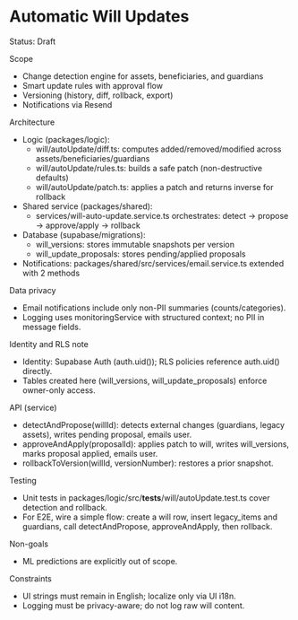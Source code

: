 # Automatic Will Updates

Status: Draft

Scope
- Change detection engine for assets, beneficiaries, and guardians
- Smart update rules with approval flow
- Versioning (history, diff, rollback, export)
- Notifications via Resend

Architecture
- Logic (packages/logic):
  - will/autoUpdate/diff.ts: computes added/removed/modified across assets/beneficiaries/guardians
  - will/autoUpdate/rules.ts: builds a safe patch (non-destructive defaults)
  - will/autoUpdate/patch.ts: applies a patch and returns inverse for rollback
- Shared service (packages/shared):
  - services/will-auto-update.service.ts orchestrates: detect → propose → approve/apply → rollback
- Database (supabase/migrations):
  - will_versions: stores immutable snapshots per version
  - will_update_proposals: stores pending/applied proposals
- Notifications: packages/shared/src/services/email.service.ts extended with 2 methods

Data privacy
- Email notifications include only non-PII summaries (counts/categories).
- Logging uses monitoringService with structured context; no PII in message fields.

Identity and RLS note
- Identity: Supabase Auth (auth.uid()); RLS policies reference auth.uid() directly.
- Tables created here (will_versions, will_update_proposals) enforce owner-only access.

API (service)
- detectAndPropose(willId): detects external changes (guardians, legacy assets), writes pending proposal, emails user.
- approveAndApply(proposalId): applies patch to will, writes will_versions, marks proposal applied, emails user.
- rollbackToVersion(willId, versionNumber): restores a prior snapshot.

Testing
- Unit tests in packages/logic/src/__tests__/will/autoUpdate.test.ts cover detection and rollback.
- For E2E, wire a simple flow: create a will row, insert legacy_items and guardians, call detectAndPropose, approveAndApply, then rollback.

Non-goals
- ML predictions are explicitly out of scope.

Constraints
- UI strings must remain in English; localize only via UI i18n.
- Logging must be privacy-aware; do not log raw will content.